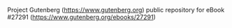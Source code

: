 Project Gutenberg (https://www.gutenberg.org) public repository for eBook #27291 (https://www.gutenberg.org/ebooks/27291)
